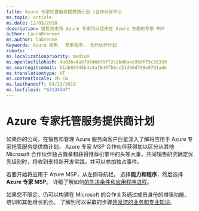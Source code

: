 ```yaml
---
title: Azure 专家托管服务提供商计划 |合作伙伴中心
ms.topic: article
ms.date: 12/03/2018
description: 销售和支持 Azure 专家可以应用在 Azure 方面的专家 MSP
author: LauraBrenner
ms.author: labrenne
Keywords: Azure 销售、 专家程序、 合作伙伴计划
robots: ''
ms.localizationpriority: medium
ms.openlocfilehash: 4ad3ba4a5f8646b70ff2c8bd8aee950ff5c30339
ms.sourcegitcommit: b1ab80345b4e4af649fb8cc51d96d798e0791ade
ms.translationtype: HT
ms.contentlocale: zh-CN
ms.lasthandoff: 04/23/2019
ms.locfileid: "62134547"
---
```

# <a name="azure-expert-managed-services-provider-program"></a>Azure 专家托管服务提供商计划


如果你的公司，在销售和管理 Azure 服务向客户巨星深入了解将应用于 Azure 专家托管服务提供商计划。 Azure 专家 MSP 合作伙伴获得加以区分从其他 Microsoft 合作伙伴独占徽章和获得推荐引擎中的头等大事，共同销售研究确定优先级别时，将收到支持新开发实践，并可以参加独占事件。

若要开始将应用于 Azure MSP，从左侧导航栏。 选择**能力和程序**，然后选择**Azure 专家 MSP**。 详细了解如何[的先决条件和应用程序进程](https://partner.microsoft.com/membership/azure-expert-msp)。 

如果您不限定，仍可以构建在 Microsoft 的合作关系通过成员身份的增强功能、 培训和其他增长机会。
了解到可以采取的步骤[开发您的业务和专业知识](https://partner.microsoft.com/membership/azure-expert-msp)。

